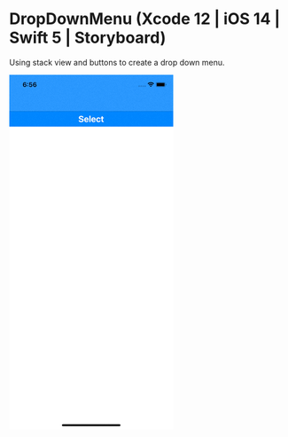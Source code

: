 # DropDownMenu (Xcode 12 | iOS 14 | Swift 5 | Storyboard)

Using stack view and buttons to create a drop down menu.

![](DropDownMenu.gif)
